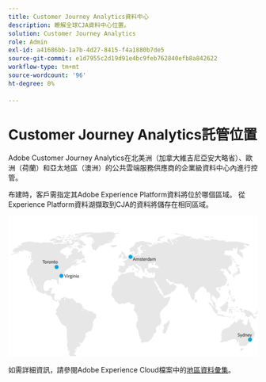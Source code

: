 ```yaml
---
title: Customer Journey Analytics資料中心
description: 瞭解全球CJA資料中心位置。
solution: Customer Journey Analytics
role: Admin
exl-id: a41686bb-1a7b-4d27-8415-f4a1880b7de5
source-git-commit: e1d7955c2d19d91e4bc9feb762840efb8a842622
workflow-type: tm+mt
source-wordcount: '96'
ht-degree: 0%

---
```


# Customer Journey Analytics託管位置

Adobe Customer Journey Analytics在北美洲（加拿大維吉尼亞安大略省）、歐洲（荷蘭）和亞太地區（澳洲）的公共雲端服務供應商的企業級資料中心內進行控管。

布建時，客戶需指定其Adobe Experience Platform資料將位於哪個區域。 從Experience Platform資料湖擷取到CJA的資料將儲存在相同區域。

![CJA資料中心](assets/data-centers.png)

如需詳細資訊，請參閱Adobe Experience Cloud檔案中的[地區資料彙集](https://experienceleague.adobe.com/en/docs/core-services/interface/data-collection/rdc)。
